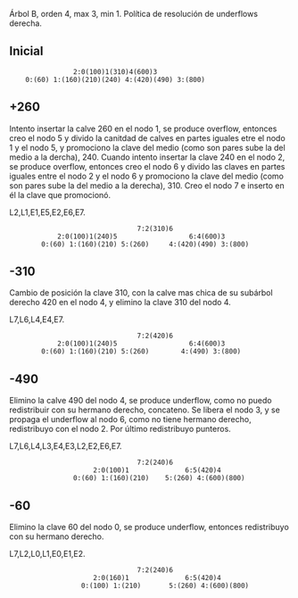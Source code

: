 Árbol B, orden 4, max 3, min 1.
Política de resolución de underflows derecha.

## Inicial 

                    2:0(100)1(310)4(600)3
        0:(60) 1:(160)(210)(240) 4:(420)(490) 3:(800) 


## +260

Intento insertar la calve 260 en el nodo 1, se produce overflow, entonces creo el nodo 5 
y divido la canitdad de calves en partes iguales etre el nodo 1 y el nodo 5, y promociono 
la clave del medio (como son pares sube la del medio a la dercha), 240. Cuando intento 
insertar la clave 240 en el nodo 2, se produce overflow, entonces creo el nodo 6 y divido
las claves en partes iguales entre el nodo 2 y el nodo 6 y promociono la clave del medio
(como son pares sube la del medio a la derecha), 310. Creo el nodo 7 e inserto en él la
clave que promocionó.

L2,L1,E1,E5,E2,E6,E7.

                                    7:2(310)6
                2:0(100)1(240)5                  6:4(600)3
            0:(60) 1:(160)(210) 5:(260)     4:(420)(490) 3:(800) 


## -310

Cambio de posición la clave 310, con la calve mas chica de su subárbol derecho 420 en el nodo 
4, y elimino la clave 310 del nodo 4.

L7,L6,L4,E4,E7.

                                    7:2(420)6
                2:0(100)1(240)5                  6:4(600)3
            0:(60) 1:(160)(210) 5:(260)        4:(490) 3:(800)


## -490

Elimino la calve 490 del nodo 4, se produce underflow, como no puedo redistribuir con su hermano 
derecho, concateno. Se libera el nodo 3, y se propaga el underflow al nodo 6, como no tiene hermano 
derecho, redistribuyo con el nodo 2. Por último redistribuyo punteros.

L7,L6,L4,L3,E4,E3,L2,E2,E6,E7.

                                    7:2(240)6
                         2:0(100)1              6:5(420)4
                    0:(60) 1:(160)(210)    5:(260) 4:(600)(800)

## -60

Elimino la clave 60 del nodo 0, se produce underflow, entonces redistribuyo con su hermano derecho.

L7,L2,L0,L1,E0,E1,E2.

                                    7:2(240)6
                         2:0(160)1              6:5(420)4
                      0:(100) 1:(210)       5:(260) 4:(600)(800)